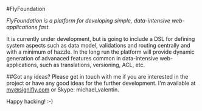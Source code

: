 #FlyFoundation

<i>FlyFoundation is a platform for developing simple, data-intensive web-applications fast.</i>

It is currently under development, but is going to include a DSL for defining system aspects
such as data model, validations and routing centrally and with a minimum of hazzle. In the
long run the platform will provide dynamic generation of advanaced features common in 
data-intensive web-applications, such as translations, versioning, ACL, etc.

##Got any ideas?
Please get in touch with me if you are interested in the project or have any good ideas for
the further development. I'm available at mv@signifly.com or Skype: michael_valentin.

Happy hacking! :-)
